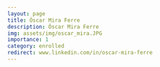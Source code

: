 ```yaml
---
layout: page
title: Óscar Mira Ferre
description: Óscar Mira Ferre
img: assets/img/oscar_mira.JPG
importance: 1
category: enrolled
redirect: www.linkedin.com/in/oscar-mira-ferre
---
```

